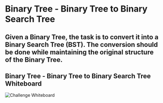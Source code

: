 ﻿# Binary Tree - Binary Tree to Binary Search Tree

## Given a Binary Tree, the task is to convert it into a Binary Search Tree (BST). The conversion should be done while maintaining the original structure of the Binary Tree.

## Binary Tree - Binary Tree to Binary Search Tree Whiteboard
![**Challenge Whiteboard**](/Assets/BTtoBST-WB.JPG)